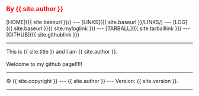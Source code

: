 ---
---
<span style="color:red; font-weight:bold; font-size:larger;">By {{ site.author }}</span>
<br><br>
[HOME]({{ site.baseurl }}/) ---
[LINKS]({{ site.baseurl }}/LINKS/) ---
[LOG]({{ site.baseurl }}{{ site.myloglink }}) ---
[TARBALL]({{ site.tarballlink }}) ---
[GITHUB]({{ site.githublink }})
<br>
<hr>
This is {{ site.title }} and I am {{ site.author }}.
<br><br>
Welcome to my github page!!!!!
<br>
<hr>
&copy; {{ site.copyright }} --- {{ site.author }} --- Version: {{ site.version }}.
<hr>
<br>
